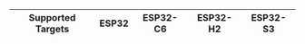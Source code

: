| Supported Targets | ESP32 | ESP32-C6 | ESP32-H2 | ESP32-S3 |
| ----------------- | ----- | -------- | -------- | -------- |

